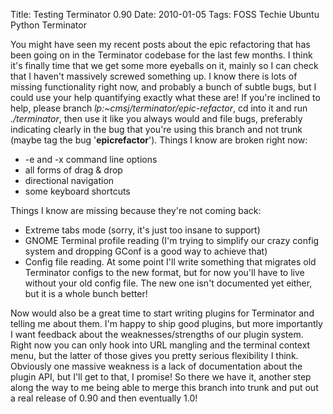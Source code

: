 Title: Testing Terminator 0.90
Date: 2010-01-05
Tags: FOSS Techie Ubuntu Python Terminator

You might have seen my recent posts about the epic refactoring that has been going on in the Terminator codebase for the last few months.
I think it's finally time that we get some more eyeballs on it, mainly so I can check that I haven't massively screwed something up. I know there is lots of missing functionality right now, and probably a bunch of subtle bugs, but I could use your help quantifying exactly what these are!
If you're inclined to help, please branch *lp:~cmsj/terminator/epic-refactor*, cd into it and run *./terminator*, then use it like you always would and file bugs, preferably indicating clearly in the bug that you're using this branch and not trunk (maybe tag the bug '**epicrefactor**').
Things I know are broken right now:

-   -e and -x command line options
-   all forms of drag & drop
-   directional navigation
-   some keyboard shortcuts

Things I know are missing because they're not coming back:
-   Extreme tabs mode (sorry, it's just too insane to support)
-   GNOME Terminal profile reading (I'm trying to simplify our crazy config system and dropping GConf is a good way to achieve that)
-   Config file reading. At some point I'll write something that migrates old Terminator configs to the new format, but for now you'll have to live without your old config file. The new one isn't documented yet either, but it is a whole bunch better!

Now would also be a great time to start writing plugins for Terminator and telling me about them. I'm happy to ship good plugins, but more importantly I want feedback about the weaknesses/strengths of our plugin system. Right now you can only hook into URL mangling and the terminal context menu, but the latter of those gives you pretty serious flexibility I think. Obviously one massive weakness is a lack of documentation about the plugin API, but I'll get to that, I promise!
So there we have it, another step along the way to me being able to merge this branch into trunk and put out a real release of 0.90 and then eventually 1.0!
